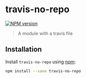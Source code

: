 # travis-no-repo

[![NPM version][npm-image]][npm-url]

> A module with a travis file

## Installation

Install `travis-no-repo` using [npm](https://www.npmjs.com/):

```bash
npm install --save travis-no-repo
```

[npm-url]: https://npmjs.org/package/travis-no-repo
[npm-image]: https://badge.fury.io/js/travis-no-repo.svg
